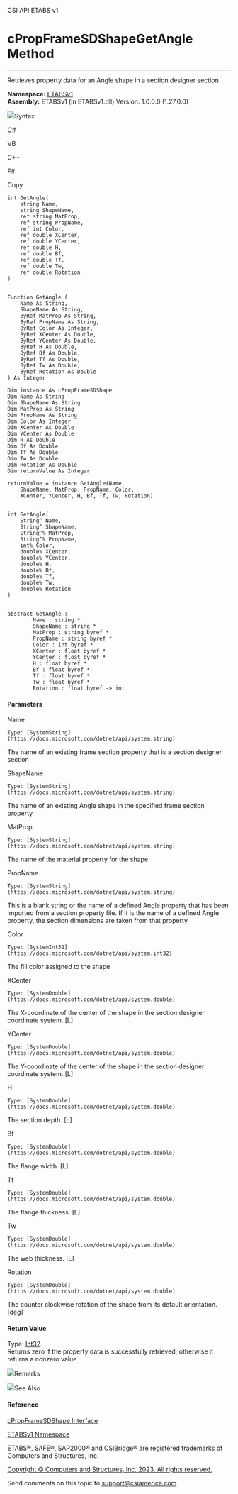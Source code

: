 ﻿

CSI API ETABS v1

# cPropFrameSDShapeGetAngle Method  
  
---  
  
Retrieves property data for an Angle shape in a section designer section

**Namespace:** [ETABSv1](2780f1b8-2033-5289-2298-1cdb2a7508d9.htm)  
**Assembly:** ETABSv1 (in ETABSv1.dll) Version: 1.0.0.0 (1.27.0.0)

![](../icons/SectionExpanded.png)Syntax

C#

VB

C++

F#

Copy

    
    
    int GetAngle(
    	string Name,
    	string ShapeName,
    	ref string MatProp,
    	ref string PropName,
    	ref int Color,
    	ref double XCenter,
    	ref double YCenter,
    	ref double H,
    	ref double Bf,
    	ref double Tf,
    	ref double Tw,
    	ref double Rotation
    )
    
    
    Function GetAngle ( 
    	Name As String,
    	ShapeName As String,
    	ByRef MatProp As String,
    	ByRef PropName As String,
    	ByRef Color As Integer,
    	ByRef XCenter As Double,
    	ByRef YCenter As Double,
    	ByRef H As Double,
    	ByRef Bf As Double,
    	ByRef Tf As Double,
    	ByRef Tw As Double,
    	ByRef Rotation As Double
    ) As Integer
    
    Dim instance As cPropFrameSDShape
    Dim Name As String
    Dim ShapeName As String
    Dim MatProp As String
    Dim PropName As String
    Dim Color As Integer
    Dim XCenter As Double
    Dim YCenter As Double
    Dim H As Double
    Dim Bf As Double
    Dim Tf As Double
    Dim Tw As Double
    Dim Rotation As Double
    Dim returnValue As Integer
    
    returnValue = instance.GetAngle(Name, 
    	ShapeName, MatProp, PropName, Color, 
    	XCenter, YCenter, H, Bf, Tf, Tw, Rotation)
    
    
    int GetAngle(
    	String^ Name, 
    	String^ ShapeName, 
    	String^% MatProp, 
    	String^% PropName, 
    	int% Color, 
    	double% XCenter, 
    	double% YCenter, 
    	double% H, 
    	double% Bf, 
    	double% Tf, 
    	double% Tw, 
    	double% Rotation
    )
    
    
    abstract GetAngle : 
            Name : string * 
            ShapeName : string * 
            MatProp : string byref * 
            PropName : string byref * 
            Color : int byref * 
            XCenter : float byref * 
            YCenter : float byref * 
            H : float byref * 
            Bf : float byref * 
            Tf : float byref * 
            Tw : float byref * 
            Rotation : float byref -> int 
    

#### Parameters

Name

    Type: [SystemString](https://docs.microsoft.com/dotnet/api/system.string)  
The name of an existing frame section property that is a section designer
section

ShapeName

    Type: [SystemString](https://docs.microsoft.com/dotnet/api/system.string)  
The name of an existing Angle shape in the specified frame section property

MatProp

    Type: [SystemString](https://docs.microsoft.com/dotnet/api/system.string)  
The name of the material property for the shape

PropName

    Type: [SystemString](https://docs.microsoft.com/dotnet/api/system.string)  
This is a blank string or the name of a defined Angle property that has been
imported from a section property file. If it is the name of a defined Angle
property, the section dimensions are taken from that property

Color

    Type: [SystemInt32](https://docs.microsoft.com/dotnet/api/system.int32)  
The fill color assigned to the shape

XCenter

    Type: [SystemDouble](https://docs.microsoft.com/dotnet/api/system.double)  
The X-coordinate of the center of the shape in the section designer coordinate
system. [L]

YCenter

    Type: [SystemDouble](https://docs.microsoft.com/dotnet/api/system.double)  
The Y-coordinate of the center of the shape in the section designer coordinate
system. [L]

H

    Type: [SystemDouble](https://docs.microsoft.com/dotnet/api/system.double)  
The section depth. [L]

Bf

    Type: [SystemDouble](https://docs.microsoft.com/dotnet/api/system.double)  
The flange width. [L]

Tf

    Type: [SystemDouble](https://docs.microsoft.com/dotnet/api/system.double)  
The flange thickness. [L]

Tw

    Type: [SystemDouble](https://docs.microsoft.com/dotnet/api/system.double)  
The web thickness. [L]

Rotation

    Type: [SystemDouble](https://docs.microsoft.com/dotnet/api/system.double)  
The counter clockwise rotation of the shape from its default orientation.
[deg]

#### Return Value

Type: [Int32](https://docs.microsoft.com/dotnet/api/system.int32)  
Returns zero if the property data is successfully retrieved; otherwise it
returns a nonzero value

![](../icons/SectionExpanded.png)Remarks

![](../icons/SectionExpanded.png)See Also

#### Reference

[cPropFrameSDShape Interface](a50f9a5e-4c7d-07d5-4326-58be7b557651.htm)

[ETABSv1 Namespace](2780f1b8-2033-5289-2298-1cdb2a7508d9.htm)

ETABS®, SAFE®, SAP2000® and CSiBridge® are registered trademarks of Computers
and Structures, Inc.  

[Copyright © Computers and Structures, Inc. 2023. All rights
reserved.](http://www.csiamerica.com)

Send comments on this topic to
[support@csiamerica.com](mailto:support%40csiamerica.com?Subject=CSI%20API%20ETABS%20v1)

